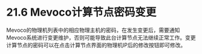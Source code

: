 # 21.6 Mevoco计算节点密码变更

Mevoco的物理机列表中的相应物理主机的密码，在发生变更后，需要通知Mevoco系统进行变更维护，否则可能导致此台计算节点无法继续正常工作。变更计算节点的密码可以在点击计算节点界面的物理机IP后的修改按钮即可修改。

